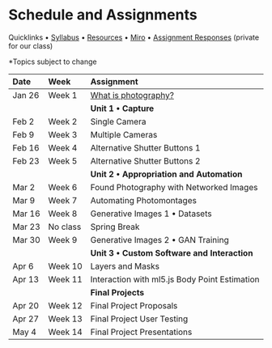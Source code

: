 # Schedule and Assignments

Quicklinks • [Syllabus](https://github.com/ellennickles/xphoto-s22) • [Resources](https://github.com/ellennickles/xphoto-s22/tree/main/resources) • [Miro](https://tinyurl.com/xphoto-s22-miro) • [Assignment Responses](https://drive.google.com/drive/u/0/folders/1YZtWK03TXGCoGmy7WeQYF-BBulZFAbHA) (private for our class)

*Topics subject to change

 Date | Week | Assignment |
| :--- | :--- | :--- |
| Jan 26 | Week 1 | [What is photography?](https://github.com/ellennickles/xphoto-s22/tree/main/schedule-assignments/week1) |
| | | **Unit 1 • Capture** |
| Feb 2 | Week 2 | Single Camera | 
| Feb 9 | Week 3 | Multiple Cameras | 
| Feb 16 | Week 4 | Alternative Shutter Buttons 1 | 
| Feb 23 | Week 5 | Alternative Shutter Buttons 2 | 
| | | **Unit 2 • Appropriation and Automation** |
| Mar 2 | Week 6 | Found Photography with Networked Images | 
| Mar 9 | Week 7 | Automating Photomontages | 
| Mar 16 | Week 8 | Generative Images 1 • Datasets | 
| Mar 23 | No class | Spring Break | 
| Mar 30 | Week 9 | Generative Images 2 • GAN Training | 
| | | **Unit 3 • Custom Software and Interaction** |
| Apr 6 | Week 10 | Layers and Masks | 
| Apr 13 | Week 11 | Interaction with ml5.js Body Point Estimation | 
| | | **Final Projects** |
| Apr 20 | Week 12 | Final Project Proposals | 
| Apr 27 | Week 13 | Final Project User Testing |
| May 4 | Week 14 | Final Project Presentations | 
